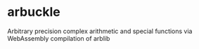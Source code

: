 # arbuckle
Arbitrary precision complex arithmetic and special functions via WebAssembly compilation of arblib
